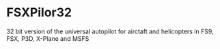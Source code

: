 # FSXPilor32
32 bit version of the universal autopilot for airctaft and helicopters in FS9, FSX, P3D, X-Plane and MSFS
